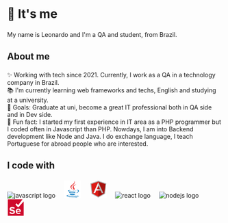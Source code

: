 <h1 align="left">👋 It's me</h1>

###

<p align="left">My name is Leonardo and I'm a QA and student, from Brazil.</p>

###

<h2 align="left">About me</h2>

###

<p align="left">✨ Working with tech since 2021. Currently, I work as a QA in a technology company in Brazil.<br>📚 I'm currently learning web frameworks and techs, English and studying at a university.<br>🎯 Goals: Graduate at uni, become a great IT professional both in QA side and in Dev side.<br>🎲 Fun fact: I started my first experience in IT area as a PHP programmer but I coded often in Javascript than PHP. Nowdays, I am into Backend development like Node and Java. I do exchange language, I teach Portuguese for abroad people who are interested.</p>

###

<h2 align="left">I code with</h2>

###

<div align="left">
  <img src="https://cdn.jsdelivr.net/gh/devicons/devicon/icons/javascript/javascript-original.svg" height="40" alt="javascript logo"  />
  <img width="12" />
  <img src="https://github.com/devicons/devicon/blob/v2.15.1/icons/java/java-original.svg" height="40" alt="java logo"  />
  <img width="12" />
  <img src="https://github.com/devicons/devicon/blob/v2.15.1/icons/angularjs/angularjs-original.svg" height="40" alt="angular logo"  />
  <img width="12" />
  <img src="https://cdn.jsdelivr.net/gh/devicons/devicon/icons/react/react-original.svg" height="40" alt="react logo"  />
  <img width="12" />
  <img src="https://cdn.jsdelivr.net/gh/devicons/devicon/icons/nodejs/nodejs-original.svg" height="40" alt="nodejs logo"  />
  <img width="12" />
  <img src="https://github.com/devicons/devicon/blob/v2.15.1/icons/selenium/selenium-original.svg" height="40" alt="selenium logo"  />
</div>

###
